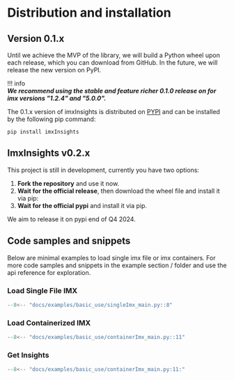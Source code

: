 # Distribution and installation

## Version 0.1.x

Until we achieve the MVP of the library, we will build a Python wheel upon each release, which you can download from GitHub. 
In the future, we will release the new version on PyPI.

!!! info  
    ***We recommend using the stable and feature richer 0.1.0 release on for imx versions "1.2.4" and "5.0.0".***

The 0.1.x version of imxInsights is distributed on [PYPI](https://pypi.org) and can be installed by the following pip command:

```
pip install imxInsights
```

## ImxInsights v0.2.x
This project is still in development, currently you have two options:

1. **Fork the repository** and use it now.
2. **Wait for the official release**, then download the wheel file and install it via pip:
3. **Wait for the official pypi** and install it via pip.

We aim to release it on pypi end of Q4 2024.


## Code samples and snippets
Below are minimal examples to load single imx file or imx containers. 
For more code samples and snippets in the example section / folder and use the api reference for exploration.


### Load Single File IMX

```py
--8<-- "docs/examples/basic_use/singleImx_main.py::8"
```


### Load Containerized IMX

```py
--8<-- "docs/examples/basic_use/containerImx_main.py::11"
```


### Get Insights

```py
--8<-- "docs/examples/basic_use/containerImx_main.py:11:"
```
